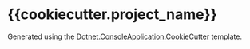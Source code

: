 # {{cookiecutter.project_name}}

Generated using the [Dotnet.ConsoleApplication.CookieCutter]() template.
